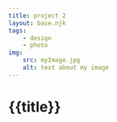 ```yaml
---
title: project 2
layout: base.njk
tags: 
    - design
    - photo 
img: 
    src: myImage.jpg
    alt: text about my image
---
```


# {{title}}